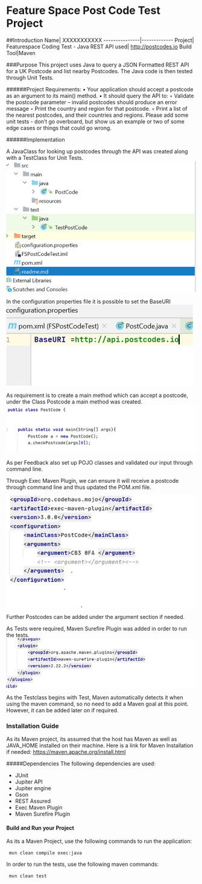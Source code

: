  # Feature Space Post Code Test Project
 
 ##Introduction
Name| XXXXXXXXXXX
---------------|-------------
Project| Featurespace Coding Test - Java
REST API used| http://postcodes.io
Build Tool|Maven


###Purpose
This project uses Java to query a  JSON Formatted REST API for a UK Postcode and list nearby Postcodes.
 The Java code is then tested through Unit Tests.

######Project Requirements: 
    • Your application should accept a postcode as an argument to its main() method.
    • It should query the API to:
        ◦ Validate the postcode parameter – invalid postcodes should produce an error message
        ◦ Print the country and region for that postcode.
        ◦ Print a list of the nearest postcodes, and their countries and regions.
        Please add some unit tests - don’t go overboard, but show us an example or two of some edge cases or things that could go wrong.


######Implementation

A JavaClass for looking up postcodes through the API was created along with a TestClass for Unit Tests. 
![](.readme_images/03c24252.png)

In the configuration properties file it is possible to set the BaseURI
![](.readme_images/a9fc57d5.png)

As requirement is to create a main method which can accept a postcode, under the Class Postcode a main method was created. 
![](.readme_images/9c00d354.png)

As per Feedback also set up POJO classes and validated our input through command line. 

Through Exec Maven Plugin, we can ensure it will receive a postcode through command line and thus updated the POM.xml file.

 
![](.readme_images/d9545d75.png)

Further Postcodes can be added under the argument section if needed. 

As Tests were required, Maven Surefire Plugin was added in order to run the tests. 
![](.readme_images/8a20602a.png)

As the Testclass begins with Test, Maven automatically detects it when using the maven command, 
so no need to add a Maven goal at this point. 
However, it can be added later on if required.






### Installation Guide
As its Maven project, its assumed that the host has Maven as well as JAVA_HOME installed on their machine. 
Here is a link for Maven Installation if needed: 
https://maven.apache.org/install.html

#####Dependencies 
The following dependencies are used:
* JUnit
* Jupiter API
* Jupiter engine
* Gson
* REST Assured
* Exec Maven Plugin
* Maven Surefire Plugin
#### Build and Run your Project
 
 As its a Maven Project, use the following commands to run the application:
 
````
 mvn clean compile exec:java
````

In order to run the tests, use the following maven commands:
````
 mvn clean test
````



 






